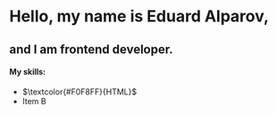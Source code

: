 # Hello, my name is Eduard Alparov, 

## and I am frontend developer.

#### My skills:

- $\textcolor{#F0F8FF}{HTML}$
- Item B

